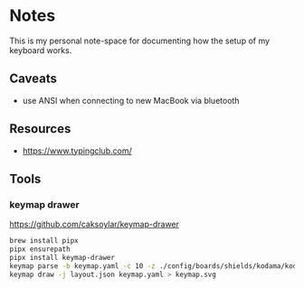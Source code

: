 # Notes

This is my personal note-space for documenting how the setup of my keyboard works.

## Caveats

- use ANSI when connecting to new MacBook via bluetooth

## Resources

- https://www.typingclub.com/

## Tools

### keymap drawer

https://github.com/caksoylar/keymap-drawer

```zsh
brew install pipx
pipx ensurepath
pipx install keymap-drawer
keymap parse -b keymap.yaml -c 10 -z ./config/boards/shields/kodama/kodama.keymap > keymap.yaml
keymap draw -j layout.json keymap.yaml > keymap.svg
```
